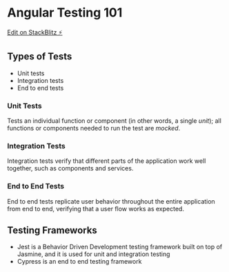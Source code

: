 # Angular Testing 101

[Edit on StackBlitz ⚡️](https://stackblitz.com/edit/angular-testing-101)

## Types of Tests
- Unit tests
- Integration tests
- End to end tests

### Unit Tests
Tests an individual function or component (in other words, a single _unit_); all functions or components needed to run the test are _mocked_. 

### Integration Tests
Integration tests verify that different parts of the application work well together, such as components and services.

### End to End Tests
End to end tests replicate user behavior throughout the entire application from end to end, verifying that a user flow works as expected.

## Testing Frameworks
- Jest is a Behavior Driven Development testing framework built on top of Jasmine, and it is used for unit and integration testing
- Cypress is an end to end testing framework